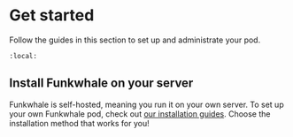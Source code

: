 # Get started

Follow the guides in this section to set up and administrate your pod.

```{contents}
:local:
```

## Install Funkwhale on your server

Funkwhale is self-hosted, meaning you run it on your own server. To set up your own Funkwhale pod, check out [our installation guides](installation_docs/index.md). Choose the installation method that works for you!
